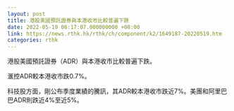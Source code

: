 ```yaml
---
layout: post
title: 港股美國預託證券與本港收市比較普遍下跌
date: 2022-05-19 06:17:07.000000000 +08:00
link: https://news.rthk.hk/rthk/ch/component/k2/1649187-20220519.htm
categories: rthk
---
```


港股美國預託證券（ADR）與本港收市比較普遍下跌。

滙控ADR較本港收市跌0.7%。

科技股方面，剛公布季度業績的騰訊，其ADR較本港收市跌近7%。美團和阿里巴巴ADR則跌近4%至近5%。
